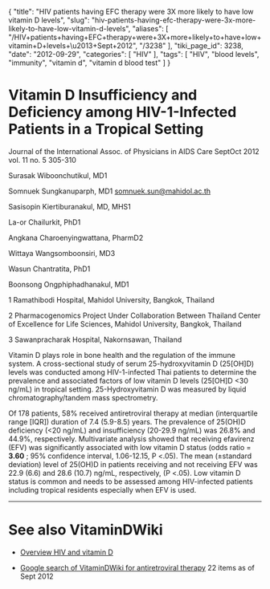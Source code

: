 {
    "title": "HIV patients having EFC therapy were 3X more likely to have low vitamin D levels",
    "slug": "hiv-patients-having-efc-therapy-were-3x-more-likely-to-have-low-vitamin-d-levels",
    "aliases": [
        "/HIV+patients+having+EFC+therapy+were+3X+more+likely+to+have+low+vitamin+D+levels+\u2013+Sept+2012",
        "/3238"
    ],
    "tiki_page_id": 3238,
    "date": "2012-09-29",
    "categories": [
        "HIV"
    ],
    "tags": [
        "HIV",
        "blood levels",
        "immunity",
        "vitamin d",
        "vitamin d blood test"
    ]
}


# Vitamin D Insufficiency and Deficiency among HIV-1-Infected Patients in a Tropical Setting

Journal of the International Assoc. of Physicians in AIDS Care SeptOct 2012 vol. 11 no. 5 305-310 

Surasak Wiboonchutikul, MD1

Somnuek Sungkanuparph, MD1 somnuek.sun@mahidol.ac.th

Sasisopin Kiertiburanakul, MD, MHS1

La-or Chailurkit, PhD1

Angkana Charoenyingwattana, PharmD2

Wittaya Wangsomboonsiri, MD3

Wasun Chantratita, PhD1

Boonsong Ongphiphadhanakul, MD1

1 Ramathibodi Hospital, Mahidol University, Bangkok, Thailand

2 Pharmacogenomics Project Under Collaboration Between Thailand Center of Excellence for Life Sciences, Mahidol University, Bangkok, Thailand

3 Sawanpracharak Hospital, Nakornsawan, Thailand

Vitamin D plays role in bone health and the regulation of the immune system. A cross-sectional study of serum 25-hydroxyvitamin D (25<span>[OH]</span>D) levels was conducted among HIV-1-infected Thai patients to determine the prevalence and associated factors of low vitamin D levels (25<span>[OH]</span>D <30 ng/mL) in tropical setting. 25-Hydroxyvitamin D was measured by liquid chromatography/tandem mass spectrometry. 

Of 178 patients, 58% received antiretroviral therapy at median (interquartile range <span>[IQR]</span>) duration of 7.4 (5.9-8.5) years. The prevalence of 25(OH)D deficiency (<20 ng/mL) and insufficiency (20-29.9 ng/mL) was 26.8% and 44.9%, respectively. Multivariate analysis showed that receiving efavirenz (EFV) was significantly associated with low vitamin D status (odds ratio =  **3.60** ; 95% confidence interval, 1.06-12.15, P <.05). The mean (±standard deviation) level of 25(OH)D in patients receiving and not receiving EFV was 22.9 (6.6) and 28.6 (10.7) ng/mL, respectively, (P <.05). Low vitamin D status is common and needs to be assessed among HIV-infected patients including tropical residents especially when EFV is used.

- - - - - - - - - - - - - - 

# See also VitaminDWiki

* [Overview HIV and vitamin D](/tags/overview-hiv-and-vitamin-d.html)

* [Google search of VitaminDWiki for antiretroviral therapy](https://www.google.com/search?hl=en&oe=UTF-8&ie=UTF-8&btnG=Google+Search&googles.x=0&googles.y=0&q=EFV&domains=VitaminDWiki.com&sitesearch=VitaminDWiki.com#hl=en&domains=VitaminDWiki.com&sclient=psy-ab&q=antiretroviral+therapy+site:VitaminDWiki.com&oq=antiretroviral+therapy+site:VitaminDWiki.com&gs_l=serp.12...54800.54800.1.57177.1.1.0.0.0.0.802.802.6-1.1.0.les%3B..0.0...1c.1.W9nIDx-C0tQ&psj=1&bav=on.2,or.r_gc.r_pw.r_cp.r_qf.&fp=e144f1b25e45ee57&biw=1241&bih=584) 22 items as of Sept 2012